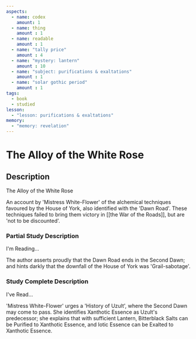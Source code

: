 ```yaml
---
aspects: 
  - name: codex
    amount: 1
  - name: thing
    amount : 1
  - name: readable
    amount : 1
  - name: "tally price"
    amount : 4
  - name: "mystery: lantern"
    amount : 10
  - name: "subject: purifications & exaltations"
    amount : 1
  - name: "solar gothic period"
    amount : 1
tags:
  - book
  - studied
lesson:
  - "lesson: purifications & exaltations"
memory:
  - "memory: revelation"
---
```


# The Alloy of the White Rose

## Description
The Alloy of the White Rose

An account by 'Mistress White-Flower' of the alchemical techniques favoured by the House of York, also identified with the 'Dawn Road'. These techniques failed to bring them victory in [[the War of the Roads]], but are 'not to be discounted'.
### Partial Study Description
I'm Reading...

The author asserts proudly that the Dawn Road ends in the Second Dawn; and hints darkly that the downfall of the House of York was 'Grail-sabotage'.
### Study Complete Description
I've Read...

'Mistress White-Flower' urges a 'History of Uzult', where the Second Dawn may come to pass. She identifies Xanthotic Essence as Uzult's predecessor; she explains that with sufficient Lantern, Bitterblack Salts can be Purified to Xanthotic Essence, and Iotic Essence can be Exalted to Xanthotic Essence.